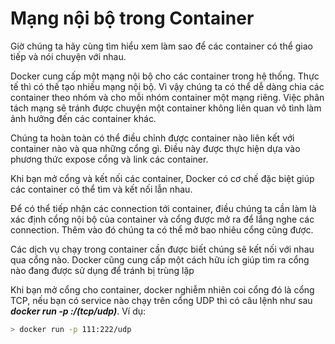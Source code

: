 # Mạng nội bộ trong Container

Giờ chúng ta hãy cùng tìm hiểu xem làm sao để các container có thể giao tiếp và nói chuyện với nhau.

Docker cung cấp một mạng nội bộ cho các container trong hệ thống. Thực tế thì có thế tạo nhiều mạng nội bộ. Vì vậy chúng ta có thể dễ dàng chia các container theo nhóm và cho mỗi nhóm container một mạng riêng. Việc phân tách mạng sẽ tránh được chuyện một container không liên quan vô tình làm ảnh hưởng đến các container khác.

Chúng ta hoàn toàn có thể điều chỉnh được container nào liên kết với container nào và qua những cổng gì. Điều này được thực hiện dựa vào phương thức expose cổng và link các container.

Khi bạn mở cổng và kết nối các container, Docker có cơ chế đặc biệt giúp các container có thể tìm và kết nối lẫn nhau.

Để có thể tiếp nhận các connection tới container, điều chúng ta cần làm là xác định cổng nội bộ của container và cổng được mở ra để lắng nghe các connection. Thêm vào đó chúng ta có thể mở bao nhiêu cổng cũng được.

Các dịch vụ chạy trong container cần được biết chúng sẽ kết nối với nhau qua cổng nào. Docker cũng cung cấp một cách hữu ích giúp tìm ra cổng nào đang được sử dụng để tránh bị trùng lặp

Khi bạn mở cổng cho container, docker nghiễm nhiên coi cổng đó là cổng TCP, nếu bạn có service nào chạy trên cổng UDP thì có câu lệnh như sau ***docker run -p <outside-port>:<inside-port>/<protocol>(tcp/udp)***. Ví dụ:

```bash
> docker run -p 111:222/udp
```